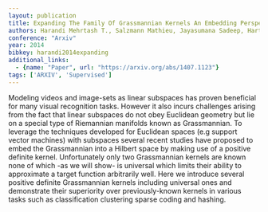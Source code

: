 ```yaml
---
layout: publication
title: Expanding The Family Of Grassmannian Kernels An Embedding Perspective
authors: Harandi Mehrtash T., Salzmann Mathieu, Jayasumana Sadeep, Hartley Richard, Li Hongdong
conference: "Arxiv"
year: 2014
bibkey: harandi2014expanding
additional_links:
  - {name: "Paper", url: "https://arxiv.org/abs/1407.1123"}
tags: ['ARXIV', 'Supervised']
---
```

Modeling videos and image-sets as linear subspaces has proven beneficial for many visual recognition tasks. However it also incurs challenges arising from the fact that linear subspaces do not obey Euclidean geometry but lie on a special type of Riemannian manifolds known as Grassmannian. To leverage the techniques developed for Euclidean spaces (e.g support vector machines) with subspaces several recent studies have proposed to embed the Grassmannian into a Hilbert space by making use of a positive definite kernel. Unfortunately only two Grassmannian kernels are known none of which -as we will show- is universal which limits their ability to approximate a target function arbitrarily well. Here we introduce several positive definite Grassmannian kernels including universal ones and demonstrate their superiority over previously-known kernels in various tasks such as classification clustering sparse coding and hashing.
